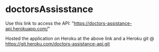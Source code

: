 # doctorsAssisstance

Use this link to access the API: "https://doctors-assistance-api.herokuapp.com/"

Hosted the application on Heroku at the above link and a Heroku git @ https://git.heroku.com/doctors-assistance-api.git
